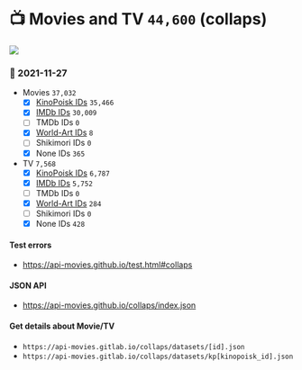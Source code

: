 # :tv: Movies and TV `44,600` (collaps)

<a href="https://API-Movies.github.io"><img src="https://API-Movies.github.io/banner.png?cache"></a>

### :date: 2021-11-27
- Movies `37,032`
  - [x] <a href="https://API-Movies.github.io/collaps/movie_kinopoisk_ids.json">KinoPoisk IDs</a> `35,466`
  - [x] <a href="https://API-Movies.github.io/collaps/movie_imdb_ids.json">IMDb IDs</a> `30,009`
  - [ ] TMDb IDs `0`
  - [x] <a href="https://API-Movies.github.io/collaps/movie_world_art_ids.json">World-Art IDs</a> `8`
  - [ ] Shikimori IDs `0`
  - [x] None IDs `365`
- TV `7,568`
  - [x] <a href="https://API-Movies.github.io/collaps/tv_kinopoisk_ids.json">KinoPoisk IDs</a> `6,787`
  - [x] <a href="https://API-Movies.github.io/collaps/tv_imdb_ids.json">IMDb IDs</a> `5,752`
  - [ ] TMDb IDs `0`
  - [x] <a href="https://API-Movies.github.io/collaps/tv_world_art_ids.json">World-Art IDs</a> `284`
  - [ ] Shikimori IDs `0`
  - [x] None IDs `428`
#### Test errors
- <a href='https://api-movies.github.io/test.html#collaps'>https://api-movies.github.io/test.html#collaps</a>
#### JSON API
- <a href='https://api-movies.github.io/collaps/index.json'>https://api-movies.github.io/collaps/index.json</a>
#### Get details about Movie/TV
- `https://api-movies.gitlab.io/collaps/datasets/[id].json`
- `https://api-movies.gitlab.io/collaps/datasets/kp[kinopoisk_id].json`
